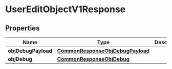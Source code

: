 
# UserEditObjectV1Response

## Properties
| Name | Type | Description | Notes |
| ------------ | ------------- | ------------- | ------------- |
| **objDebugPayload** | [**CommonResponseObjDebugPayload**](CommonResponseObjDebugPayload.md) |  |  |
| **objDebug** | [**CommonResponseObjDebug**](CommonResponseObjDebug.md) |  |  [optional] |



